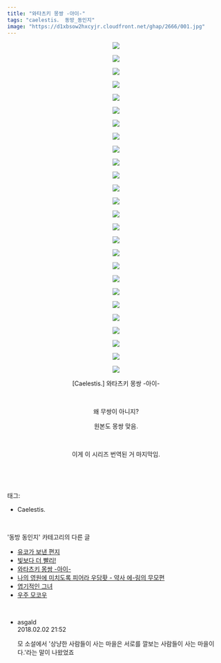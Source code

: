 ```yaml
---
title: "와타츠키 몽쌍 -아이-"
tags: "caelestis． 동방_동인지"
image: "https://d1xbsow2hxcyjr.cloudfront.net/ghap/2666/001.jpg"
---
```

<div class="article">
<p style="text-align: center; clear: none; float: none;"><img src="{{ site.imgserver10 }}/ghap/2666/001.jpg"/></p>
<p style="text-align: center; clear: none; float: none;"><img src="{{ site.imgserver10 }}/ghap/2666/002.jpg"/></p>
<p style="text-align: center; clear: none; float: none;"><img src="{{ site.imgserver10 }}/ghap/2666/003.jpg"/></p>
<p style="text-align: center; clear: none; float: none;"><img src="{{ site.imgserver10 }}/ghap/2666/004.jpg"/></p>
<p style="text-align: center; clear: none; float: none;"><img src="{{ site.imgserver10 }}/ghap/2666/005.jpg"/></p>
<p style="text-align: center; clear: none; float: none;"><img src="{{ site.imgserver10 }}/ghap/2666/006.jpg"/></p>
<p style="text-align: center; clear: none; float: none;"><img src="{{ site.imgserver10 }}/ghap/2666/007.jpg"/></p>
<p style="text-align: center; clear: none; float: none;"><img src="{{ site.imgserver10 }}/ghap/2666/008.jpg"/></p>
<p style="text-align: center; clear: none; float: none;"><img src="{{ site.imgserver10 }}/ghap/2666/009.jpg"/></p>
<p style="text-align: center; clear: none; float: none;"><img src="{{ site.imgserver10 }}/ghap/2666/010.jpg"/></p>
<p style="text-align: center; clear: none; float: none;"><img src="{{ site.imgserver10 }}/ghap/2666/011.jpg"/></p>
<p style="text-align: center; clear: none; float: none;"><img src="{{ site.imgserver10 }}/ghap/2666/012.jpg"/></p>
<p style="text-align: center; clear: none; float: none;"><img src="{{ site.imgserver10 }}/ghap/2666/013.jpg"/></p>
<p style="text-align: center; clear: none; float: none;"><img src="{{ site.imgserver10 }}/ghap/2666/014.jpg"/></p>
<p style="text-align: center; clear: none; float: none;"><img src="{{ site.imgserver10 }}/ghap/2666/015.jpg"/></p>
<p style="text-align: center; clear: none; float: none;"><img src="{{ site.imgserver10 }}/ghap/2666/016.jpg"/></p>
<p style="text-align: center; clear: none; float: none;"><img src="{{ site.imgserver10 }}/ghap/2666/017.jpg"/></p>
<p style="text-align: center; clear: none; float: none;"><img src="{{ site.imgserver10 }}/ghap/2666/018.jpg"/></p>
<p style="text-align: center; clear: none; float: none;"><img src="{{ site.imgserver10 }}/ghap/2666/019.jpg"/></p>
<p style="text-align: center; clear: none; float: none;"><img src="{{ site.imgserver10 }}/ghap/2666/020.jpg"/></p>
<p style="text-align: center; clear: none; float: none;"><img src="{{ site.imgserver10 }}/ghap/2666/021.jpg"/></p>
<p style="text-align: center; clear: none; float: none;"><img src="{{ site.imgserver10 }}/ghap/2666/022.jpg"/></p>
<p style="text-align: center; clear: none; float: none;"><img src="{{ site.imgserver10 }}/ghap/2666/023.jpg"/></p>
<p style="text-align: center; clear: none; float: none;"><img src="{{ site.imgserver10 }}/ghap/2666/024.jpg"/></p>
<p style="text-align: center; clear: none; float: none;"><img src="{{ site.imgserver10 }}/ghap/2666/025.jpg"/></p>
<p style="text-align: center; clear: none; float: none;"><img src="{{ site.imgserver10 }}/ghap/2666/026.jpg"/></p>
<p style="text-align: center; clear: none; float: none;">[Caelestis.] 와타츠키 몽쌍 -아이-</p>
<p style="text-align: center; clear: none; float: none;"><br/></p>
<p style="text-align: center; clear: none; float: none;">왜 무쌍이 아니지?</p>
<p style="text-align: center; clear: none; float: none;">원본도 몽쌍 맞음.</p>
<p style="text-align: center; clear: none; float: none;"><br/></p>
<p style="text-align: center; clear: none; float: none;">이게 이 시리즈 번역된 거 마지막임.</p>
<p><br/></p>
</div><br/>
<div class="tagTrail">
<p>태그: </p>
<ul>
<li>Caelestis.</li>
</ul>
</div><br/>
<div class="another">
<p>'동방 동인지' 카테고리의 다른 글</p>
<ul>
<li><a href="/ghap_2668">유코가 보낸 편지</a></li>
<li><a href="/ghap_2667">빛보다 더 빨리!</a></li>
<li><a href="/ghap_2666">와타츠키 몽쌍 -아이-</a></li>
<li><a href="/ghap_2665">나의 영원에 미치도록 피어라 우담홧 - 약사 에-링의 무모편</a></li>
<li><a href="/ghap_2664">엽기적인 그녀</a></li>
<li><a href="/ghap_2663">우주 모코우</a></li>
</ul>
</div><br/>
<div class="cb_module cb_fluid">
<div class="cb_wrt cb_profile">
<div class="comment">
<ul>
<li class="cb_thumb_off" id="comment15190453">
<div class="cb_comment_area">
<div class="cb_info_area">
<div class="cb_section">
<span class="cb_nick_name">asgald</span>
</div>
<div class="cb_section">
<span class="cb_date">2018.02.02 21:52 </span>
</div>
</div>
<div class="cb_dsc_comment">
<p class="cb_dsc">
											모 소설에서 '상냥한 사람들이 사는 마을은 서로를 깔보는 사람들이 사는 마을이다.'라는 말이 나왔었죠
										</p>
</div>
</div></li>
</ul>
</div>
</div><!-- commentList close -->
</div><br/>
